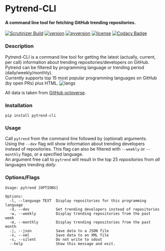 # Pytrend-CLI
#### A command line tool for fetching GitHub trending repositories.

[![Scrutinizer Build](https://img.shields.io/scrutinizer/build/g/filp/whoops.svg?style=plastic)]()
[![version](https://img.shields.io/badge/version-1.18-brightgreen.svg?style=plastic)]()
[![pyversion](https://img.shields.io/badge/python-2.7%2C%203.5-blue.svg?style=plastic)]()
[![license](https://img.shields.io/github/license/mashape/apistatus.svg?style=plastic)]()
[![Codacy Badge](https://api.codacy.com/project/badge/Grade/8db8f9940d1d4994a2cd217e5096dce8)](https://www.codacy.com/app/evyatarmeged/github-trending?utm_source=github.com&amp;utm_medium=referral&amp;utm_content=evyatarmeged/github-trending&amp;utm_campaign=Badge_Grade)

### Description
Pytrend-CLI is a command line tool for getting the latest (actually, current, per call) information 
about trending repositories/developers on GitHub.<br>
Pytrend can be filtered by programming language or trending period (daily/weekly/monthly).<br>
Currently supports top 15 most popular programming languages on GitHub (by open PRs) plus HTML.
![langs](http://oi64.tinypic.com/v2wp.jpg)

All data is taken from <a href='https://octoverse.github.com/'>GitHub octoverse</a>.


### Installation
`pip install pytrend-cli`


### Usage
Call `pytrend` from the command line followed by (optional) arguments.<br>
Using the `--dev` flag will show information about trending developers instead of repositories. This flag can also be
filtered with `--weekly` or `--monthly` flags, or a specified language.<br>
An argument free call to `pytrend` will result in the top 25 *repositories* from *all* languages trending *daily*.<br>

### Options/Flags
```
Usage: pytrend [OPTIONS]

Options:
  -l, --language TEXT  Display repositories for this programming language
  -d, --dev            Get trending developers instead of repositories
  -w, --weekly         Display trending repositories from the past week
  -m, --monthly        Display trending repositories from the past month
  -j, --json           Save data to a JSON file
  -x, --xml            Save data to an XML file
  -s, --silent         Do not write to sdout
  --help               Show this message and exit.
```

